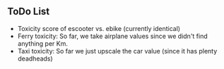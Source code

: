 ## ToDo  List
* Toxicity score of escooter vs. ebike (currently identical)
* Ferry toxicity: So far, we take airplane values since we didn't find anything per Km.
* Taxi toxicity: So far we just upscale the car value (since it has plenty deadheads)
